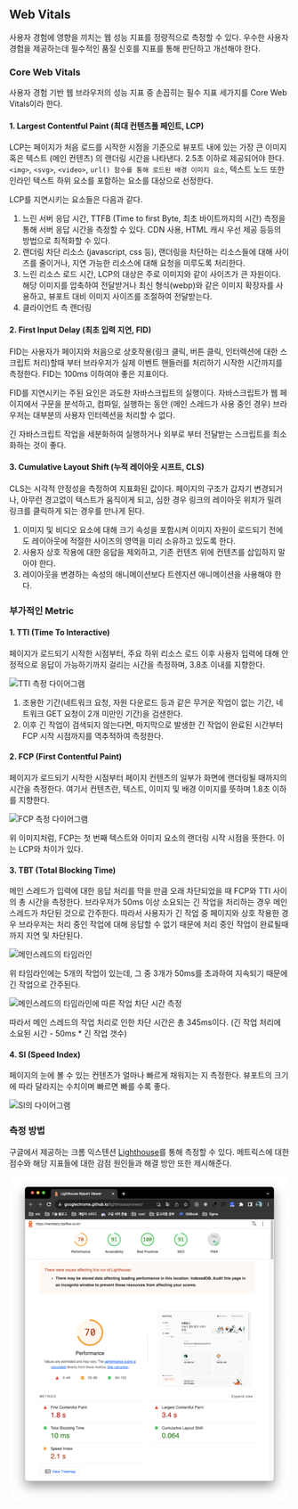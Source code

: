 ## Web Vitals

사용자 경험에 영향을 끼치는 웹 성능 지표를 정량적으로 측정할 수 있다. 우수한 사용자 경험을
제공하는데 필수적인 품질 신호를 지표를 통해 판단하고 개선해야 한다.

### Core Web Vitals

사용자 경험 기반 웹 브라우저의 성능 지표 중 손꼽히는 필수 지표 세가지를 Core Web Vitals이라
한다.

#### 1. Largest Contentful Paint (최대 컨텐츠풀 페인트, LCP)

LCP는 페이지가 처음 로드를 시작한 시점을 기준으로 뷰포트 내에 있는 가장 큰 이미지 혹은 텍스트 (메인 컨텐츠)
의 랜더링 시간을 나타낸다. 2.5초 이하로 제공되어야 한다.
`<img>`, `<svg>`, `<video>`, `url() 함수를 통해 로드된 배경 이미지 요소`, 텍스트 노드 또한 인라인 텍스트 하위 요소를 
포함하는 요소를 대상으로 선정한다.

LCP를 지연시키는 요소들은 다음과 같다.

1. 느린 서버 응답 시간, TTFB (Time to first Byte, 최초 바이트까지의 시간) 측정을 통해 서버 응답 시간을
측정할 수 있다. CDN 사용, HTML 캐시 우선 제공 등등의 방법으로 최적화할 수 있다.
2. 랜더링 차단 리소스 (javascript, css 등), 랜더링을 차단하는 리소스들에 대해 사이즈를 줄이거나, 지연 가능한
리소스에 대해 요청을 미루도록 처리한다.
3. 느린 리소스 로드 시간, LCP의 대상은 주로 이미지와 같이 사이즈가 큰 자원이다. 해당 이미지를 압축하여 전달받거나
최신 형식(webp)와 같은 이미지 확장자를 사용하고, 뷰포트 대비 이미지 사이즈를 조절하여 전달받는다.
4. 클라이언트 측 랜더링

#### 2. First Input Delay (최초 입력 지연, FID)

FID는 사용자가 페이지와 처음으로 상호작용(링크 클릭, 버튼 클릭, 인터렉션에 대한 스크립트 처리)할때 부터 
브라우저가 실제 이벤트 핸들러를 처리하기 시작한 시간까지를 측정한다. FID는 100ms 이하여야 좋은 지표이다.

FID를 지연시키는 주된 요인은 과도한 자바스크립트의 실행이다. 자바스크립트가 웹 페이지에서 구문을 분석하고,
컴파일, 실행하는 동안 (메인 스레드가 사용 중인 경우) 브라우저는 대부분의 사용자 인터렉션을 처리할 수 없다. 

긴 자바스크립트 작업을 세분화하여 실행하거나 외부로 부터 전달받는 스크립트를 최소화하는 것이 좋다.

#### 3. Cumulative Layout Shift (누적 레이아웃 시프트, CLS)

CLS는 시각적 안정성을 측정하여 지표화된 값이다. 페이지의 구조가 갑자기 변경되거나, 아무런 경고없이 텍스트가
움직이게 되고, 심한 경우 링크의 레이아웃 위치가 밀려 링크를 클릭하게 되는 경우를 만나게 된다.

1. 이미지 및 비디오 요소에 대해 크기 속성을 포함시켜 이미지 자원이 로드되기 전에도 레이아웃에 적절한 사이즈의
영역을 미리 소유하고 있도록 한다.
2. 사용자 상호 작용에 대한 응답을 제외하고, 기존 컨텐츠 위에 컨텐츠를 삽입하지 말아야 한다.
3. 레이아웃을 변경하는 속성의 애니메이션보다 트렌지션 애니메이션을 사용해야 한다.

### 부가적인 Metric

#### 1. TTI (Time To Interactive)

페이지가 로드되기 시작한 시점부터, 주요 하위 리소스 로드 이후 사용자 입력에 대해 안정적으로 응답이 가능하기까지
걸리는 시간을 측정하며, 3.8초 이내를 지향한다.

![TTI 측정 다이어그램](https://web-dev.imgix.net/image/admin/WZM0n4aXah67lEyZugOT.svg)

1. 조용한 기간(네트워크 요청, 자원 다운로드 등과 같은 무거운 작업이 없는 기간, 네트워크 GET 요청이 2개 미만인 기간)을 검샌한다.
2. 이후 긴 작업이 검색되지 않는다면, 마지막으로 발생한 긴 작업이 완료된 시간부터 FCP 시작 시점까지를 역추적하여 측정한다.

#### 2. FCP (First Contentful Paint)

페이지가 로드되기 시작한 시점부터 페이지 컨텐츠의 일부가 화면에 랜더링될 때까지의 시간을 측정한다.
여기서 컨텐츠란, 텍스트, 이미지 및 배경 이미지를 뜻하며 1.8초 이하를 지향한다.

![FCP 측정 다이어그램](https://web-dev.imgix.net/image/admin/3UhlOxRc0j8Vc4DGd4dt.png?auto=format&w=845)

위 이미지처럼, FCP는 첫 번째 텍스트와 이미지 요소의 랜더링 시작 시점을 뜻한다. 이는 LCP와 차이가 있다.

#### 3. TBT (Total Blocking Time)

메인 스레드가 입력에 대한 응답 처리를 막을 만큼 오래 차단되었을 때 FCP와 TTI 사이의 총 시간을 측정한다.
브라우저가 50ms 이상 소요되는 긴 작업을 처리하는 경우 메인 스레드가 차단된 것으로 간주한다. 따라서 사용자가 긴 작업 중
페이지와 상호 작용한 경우 브라우저는 처리 중인 작업에 대해 응답할 수 없기 때문에 처리 중인 작업이 완료될때까지 지연 및 차단된다.

![메인스레드의 타임라인](https://web-dev.imgix.net/image/admin/clHG8Yv239lXsGWD6Iu6.svg)

위 타임라인에는 5개의 작업이 있는데, 그 중 3개가 50ms를 초과하여 지속되기 때문에 긴 작업으로 간주된다.

![메인스레드의 타임라인에 따른 작업 차단 시간 측정](https://web-dev.imgix.net/image/tcFciHGuF3MxnTr1y5ue01OGLBn2/xKxwKagiz8RliuOI2Xtc.svg)

따라서 메인 스레드의 작업 처리로 인한 차단 시간은 총 345ms이다. (긴 작업 처리에 소요된 시간 - 50ms * 긴 작업 갯수)

#### 4. SI (Speed Index)

페이지의 눈에 볼 수 있는 컨텐츠가 얼마나 빠르게 채워지는 지 측정한다. 뷰포트의 크기에 따라 달라지는 수치이며 빠르면 빠를 수록 좋다.

![SI의 다이어그램](https://developer.mozilla.org/en-US/docs/Glossary/Speed_index/speedindex.png)

### 측정 방법

구글에서 제공하는 크롬 익스텐션 [Lighthouse](https://chrome.google.com/webstore/detail/lighthouse/blipmdconlkpinefehnmjammfjpmpbjk?hl=ko)를 통해 측정할 수 있다.
메트릭스에 대한 점수와 해당 지표들에 대한 감점 원인들과 해결 방안 또한 제시해준다.

![lighthouse 보고서 예시](./images/lighthouse.png)

















